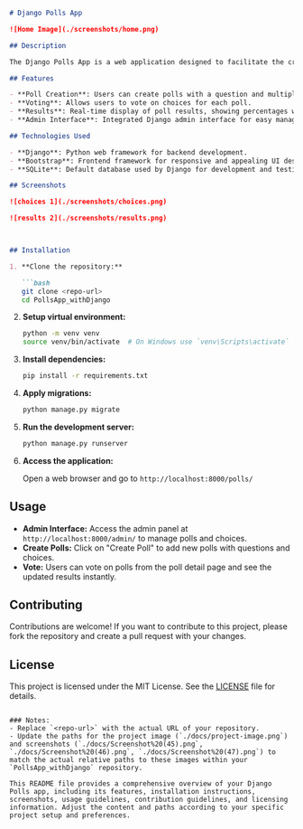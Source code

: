 

```markdown
# Django Polls App

![Home Image](./screenshots/home.png)

## Description

The Django Polls App is a web application designed to facilitate the creation, management, and voting on polls. It provides a user-friendly interface for both creating new polls and participating in existing ones. This app demonstrates the fundamentals of web development using Django, a powerful Python-based web framework.

## Features

- **Poll Creation**: Users can create polls with a question and multiple choices.
- **Voting**: Allows users to vote on choices for each poll.
- **Results**: Real-time display of poll results, showing percentages with progress bars for each choice.
- **Admin Interface**: Integrated Django admin interface for easy management of polls and choices.

## Technologies Used

- **Django**: Python web framework for backend development.
- **Bootstrap**: Frontend framework for responsive and appealing UI design.
- **SQLite**: Default database used by Django for development and testing.

## Screenshots

![choices 1](./screenshots/choices.png)

![results 2](./screenshots/results.png)



## Installation

1. **Clone the repository:**

   ```bash
   git clone <repo-url>
   cd PollsApp_withDjango
   ```

2. **Setup virtual environment:**

   ```bash
   python -m venv venv
   source venv/bin/activate  # On Windows use `venv\Scripts\activate`
   ```

3. **Install dependencies:**

   ```bash
   pip install -r requirements.txt
   ```

4. **Apply migrations:**

   ```bash
   python manage.py migrate
   ```

5. **Run the development server:**

   ```bash
   python manage.py runserver
   ```

6. **Access the application:**

   Open a web browser and go to `http://localhost:8000/polls/`

## Usage

- **Admin Interface:** Access the admin panel at `http://localhost:8000/admin/` to manage polls and choices.
- **Create Polls:** Click on "Create Poll" to add new polls with questions and choices.
- **Vote:** Users can vote on polls from the poll detail page and see the updated results instantly.

## Contributing

Contributions are welcome! If you want to contribute to this project, please fork the repository and create a pull request with your changes.

## License

This project is licensed under the MIT License. See the [LICENSE](./LICENSE) file for details.

```

### Notes:
- Replace `<repo-url>` with the actual URL of your repository.
- Update the paths for the project image (`./docs/project-image.png`) and screenshots (`./docs/Screenshot%20(45).png`, `./docs/Screenshot%20(46).png`, `./docs/Screenshot%20(47).png`) to match the actual relative paths to these images within your `PollsApp_withDjango` repository.

This README file provides a comprehensive overview of your Django Polls app, including its features, installation instructions, screenshots, usage guidelines, contribution guidelines, and licensing information. Adjust the content and paths according to your specific project setup and preferences.
